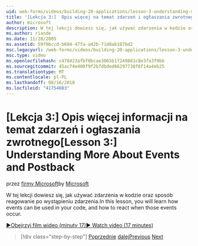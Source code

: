 ```yaml
---
uid: web-forms/videos/building-20-applications/lesson-3-understanding-more-about-events-and-postback
title: '[Lekcja 3:]  Opis więcej na temat zdarzeń i ogłaszania zwrotnego | Dokumentacja firmy Microsoft'
author: microsoft
description: W tej lekcji dowiesz się, jak używać zdarzenia w kodzie oraz sposób reagowanie po wystąpieniu zdarzenia.
ms.author: riande
ms.date: 11/28/2005
ms.assetid: 59f0bccd-b604-47fa-a42b-71d8ab187bd2
msc.legacyurl: /web-forms/videos/building-20-applications/lesson-3-understanding-more-about-events-and-postback
msc.type: video
ms.openlocfilehash: c478423afbf0bcae3065b1f249881c8e3fa3f9bb
ms.sourcegitcommit: 45ac74e400f9f2b7dbded66297730f6f14a4eb25
ms.translationtype: MT
ms.contentlocale: pl-PL
ms.lasthandoff: 08/16/2018
ms.locfileid: "41754603"
---
```

<a name="lesson-3--understanding-more-about-events-and-postback"></a><span data-ttu-id="726e5-103">[Lekcja 3:]  Opis więcej informacji na temat zdarzeń i ogłaszania zwrotnego</span><span class="sxs-lookup"><span data-stu-id="726e5-103">[Lesson 3:]  Understanding More About Events and Postback</span></span>
====================
<span data-ttu-id="726e5-104">przez [firmy Microsoft](https://github.com/microsoft)</span><span class="sxs-lookup"><span data-stu-id="726e5-104">by [Microsoft](https://github.com/microsoft)</span></span>

<span data-ttu-id="726e5-105">W tej lekcji dowiesz się, jak używać zdarzenia w kodzie oraz sposób reagowanie po wystąpieniu zdarzenia.</span><span class="sxs-lookup"><span data-stu-id="726e5-105">In this lesson, you will learn how events can be used in your code, and how to react when those events occur.</span></span>

[<span data-ttu-id="726e5-106">&#9654;Obejrzyj film wideo (minuty 17)</span><span class="sxs-lookup"><span data-stu-id="726e5-106">&#9654; Watch video (17 minutes)</span></span>](https://channel9.msdn.com/Blogs/ASP-NET-Site-Videos/lesson-3-understanding-more-about-events-and-postback)

> [!div class="step-by-step"]
> <span data-ttu-id="726e5-107">[Poprzednie](lesson-2-creating-a-web-forms-user-interface.md)
> [dalej](lesson-4-understanding-web-application-state.md)</span><span class="sxs-lookup"><span data-stu-id="726e5-107">[Previous](lesson-2-creating-a-web-forms-user-interface.md)
[Next](lesson-4-understanding-web-application-state.md)</span></span>
